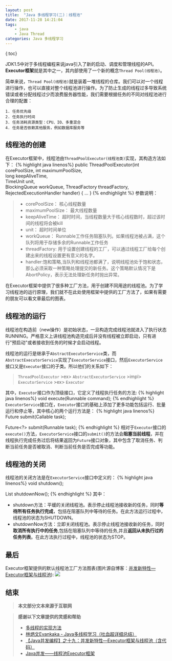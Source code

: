 ```yaml
---
layout: post
title:  "Java 多线程学习(二)：线程池"
date: 2017-11-28 14:21:04
tags: 
    - java
    - Java Thread 
categories: Java 多线程学习 
---
```


{:toc}

JDK1.5中对于多线程编程来说java引入了新的启动、调度和管理线程的API。**Executor框架**就是其中之一，其内部使用了一个新的概念`Thread Pool(线程池)`。

简单来说，`Thread Pool(线程池)`就是装着一堆线程的仓库。我们可以对一个线程进行操作，也可以直接对整个线程池进行操作。为了防止生成的线程过多导致系统错误或者分配线程过少而浪费服务器性能，我们需要根据任务的不同对线程池进行合理的配置：

	1. 任务优先级
	2. 任务执行时间
	3. 任务消耗资源类型：CPU、IO、多重混合
	4. 任务是否依赖其他服务，例如数据库服务等

<!--more-->
## 线程池的创建 
在Executor框架中，线程池由`ThreadPoolExecutor(线程池类)`实现，其构造方法如下：
{% highlight java linenos%}
public ThreadPoolExecutor(int corePoolSize,
                          int maximumPoolSize,	
                          long keepAliveTime,	
                          TimeUnit unit,		
                          BlockingQueue<Runnable> workQueue,
						  ThreadFactory threadFactory,
                          RejectedExecutionHandler handler) {
	...
}
{% endhighlight %}
参数说明：  
> - corePoolSize： 核心线程数量  
> - maximumPoolSize： 最大线程数量  
> - keepAliveTime： 超时时间，当线程数量大于核心线程数时，超过该时间的线程将会被kill  
> - unit： 超时时间单位  
> - workQueue： Runnable工作任务阻塞队列。如果线程池被占满，这个队列将用于存储多余的Runnable工作任务  
> - threadFactory: 用于设置创建线程的工厂，可以通过线程工厂给每个创建出来的线程设置更有意义的名字。  
> - handler:饱和策略,当队列和线程池都满了，说明线程池处于饱和状态，那么必须采取一种策略处理提交的新任务。这个策略默认情况下是AbortPolicy，表示无法处理新任务时抛出异常。

在Executor框架中提供了很多种工厂方法，用于创建不同用途的线程池。为了学习线程池的运行原理，我们就不在此处使用框架中提供的工厂方法了，如果有需要的朋友可以看文章最后的图表。

## 线程池的运行 
线程池在构造前（new操作）是初始状态，一旦构造完成线程池就进入了执行状态RUNNING。严格意义上讲线程池构造完成后并没有线程被立即启动，只有进行"预启动"或者接收到任务的时候才会启动线程。

线程池的运行是继承于`AbstractExecutorService`类，而`AbstractExecutorService`实现了`ExecutorService`接口，然后`ExecutorService`接口又是`Executor`接口的子类。所以他们的关系如下：
>`ThreadPoolExecutor` >ex> `AbstractExecutorService` >impl> `ExecutorService` >ex> `Executor`  

其中，`Executor`接口作为顶级接口，它定义了线程执行任务的方法:
{% highlight java linenos%}
void execute(Runnable command);
{% endhighlight %}
`ExecutorService`接口在，`Executor`接口的基础上添加了更多功能包括运行、批量运行和停止等，其中核心的两个运行方法是：
{% highlight java linenos%}
<T> Future<T> submit(Callable<T> task);

Future<?> submit(Runnable task);
{% endhighlight %}
相对于`Executor`接口的`execute()`方法，`ExecutorService`接口的`submit()`的方法会**阻塞当前线程**，并在线程执行完成任务过后将结果返回为`Future`接口对象，其中包含了取消任务、判断当前任务是否被取消、判断当前任务是否完成等功能。
## 线程池的关闭
线程池的关闭方法是在`ExecutorService`接口中定义的：
{% highlight java linenos%}
void shutdown();

List<Runnable> shutdownNow();
{% endhighlight %}
其中：

 - shutdown方法：平缓的关闭线程池。表示停止线程池接收新的任务，同时**等待所有任务执行完成**，包括在阻塞队列中等待的任务。在此方法运行过程中，线程池的状态为SHUTDOWN。
 - shutdownNow方法：立即关闭线程池。表示停止线程池接收新的任务，同时**取消所有执行中的任务**,包括在阻塞队列中等待的任务,并且**返回从未执行过的任务列表**。在此方法执行过程中，线程池的状态为STOP。

## 最后
Executor框架提供的默认线程池工厂方法图表(图片源自博客：[并发新特性—Executor框架与线程池](http://blog.csdn.net/ns_code/article/details/17465497)):
![](https://s1.ax1x.com/2017/12/04/5yu8I.md.png)

## 结束

>**本文部分文本来源于互联网**

>**感谢以下文章提供的灵感和帮助** 
> - [多线程的实现方法](http://wiki.jikexueyuan.com/project/java-concurrency/function.html) 
> - [林炳文Evankaka - Java多线程学习（吐血超详细总结）](http://blog.csdn.net/evankaka/article/details/44153709)  
> - [【Java并发编程】之十九：并发新特性—Executor框架与线程池（含代码）](http://blog.csdn.net/ns_code/article/details/17465497)  
> - [Java并发——线程池Executor框架](http://www.cnblogs.com/shijiaqi1066/p/3412300.html)